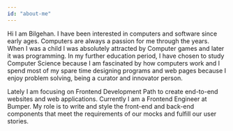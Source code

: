 ```yaml
---
id: "about-me"
---
```

Hi I am Bilgehan. I have been interested in computers and software since early ages. Computers are always a passion for me through the years. When I was a child I was absolutely attracted by Computer games and later it was programming. In my further education period, I have chosen to study Computer Science because I am fascinated by how computers work and I spend most of my spare time designing programs and web pages because I enjoy problem solving, being a curator and innovator person.

Lately I am focusing on Frontend Development Path to create end-to-end websites and web applications. Currently I am a Frontend Engineer at Bumper. My role is to write and style the front-end and back-end components that meet the requirements of our mocks and fulfill our user stories.   
